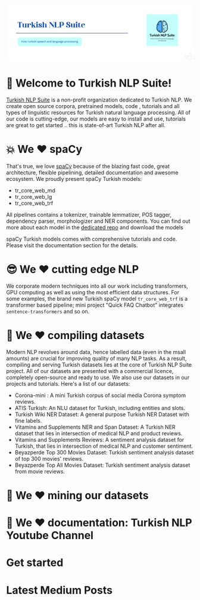 ![nlp suite banner](/profile/nlp-suite-banner2.png)

:wave: Welcome to Turkish NLP Suite! 
======

[Turkish NLP Suite](https://www.turkish-nlp-suite.com) is a non-profit organization dedicated to Turkish NLP. We create open source corpora, pretrained models, code , tutorials and all types of linguistic resources for Turkish natural language processing. All of our code is cutting-edge, our models are easy to install and use, tutorials are great to get started .. this is state-of-art Turkish NLP after all.

:boom: We :heart: spaCy
=====
That's true, we love [spaCy](https://spacy.io/) because of the blazing fast code, great architecture, flexible pipelining, detailed documentation and awesome ecosystem. We proudly present spaCy Turkish models:

- tr_core_web_md
- tr_core_web_lg
- tr_core_web_trf  

All pipelines contains a tokenizer, trainable lemmatizer, POS tagger, dependency parser, morphologizer and NER components. You can find out more about each model in the [dedicated repo]() and download the models

spaCy Turkish models comes with comprehensive tutorials and code. Please visit the documentation section for the details.
 
:sunglasses: We :heart: cutting edge NLP
====
We corporate modern techniques into all our work including transformers, GPU computing as well as using the most efficient data structures. For some examples, the brand new Turkish spaCy model `tr_core_web_trf` is a transformer based pipeline; mini project "Quick FAQ Chatbot" integrates `sentence-transformers` and so on.  

:blue_book:  We :heart: compiling datasets
====
Modern NLP revolves around data, hence labelled data (even in the msall amounts) are crucial for improving quality of many NLP tasks. As a result, compiling and serving Turkish datasets lies at the core of Turkish NLP Suite project. All of our datasets are presented with a commercial licence, completely open-source and ready to use. We also use our datasets in our projects and tutorials.
Here's a list of our datasets:

* Corona-mini : A mini Turkish corpus of social media Corona symptom reviews.
* ATIS Turkish: An NLU dataset for Turkish, including entities and slots.
* Turkish Wiki NER Dataset: A general purpose Turkish NER Dataset with fine labels.
* Vitamins and Supplements NER and Span Dataset: A Turkish NER dataset that lies in intersection of medical NLP and product reviews.
* Vitamins and Supplements Reviews: A sentiment analysis dataset for Turkish, that lies in intersection of medical NLP and customer sentiment.
* Beyazperde Top 300 Movies Dataset: Turkish sentiment analysis dataset of top 300 movies' reviews.
* Beyazperde Top All Movies Dataset: Turkish sentiment analysis dataset from movie reviews.

:construction_worker: We :heart: mining our datasets
====

:movie_camera: We :heart: documentation: Turkish NLP Youtube Channel
====

Get started
====

Latest Medium Posts
====
